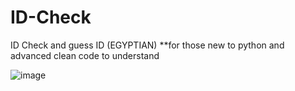 # ID-Check
ID Check and guess ID (EGYPTIAN)
**for those new to python and advanced
clean code to understand 

![image](https://github.com/Minamaged18/ID-Check/assets/147425861/4d71b0da-fa84-43a2-ad14-dc5761223ac5)


